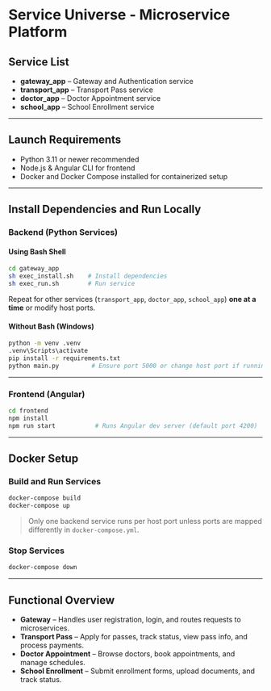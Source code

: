 # Service Universe - Microservice Platform

## Service List

* **gateway_app** – Gateway and Authentication service
* **transport_app** – Transport Pass service
* **doctor_app** – Doctor Appointment service
* **school_app** – School Enrollment service

---

## Launch Requirements

* Python 3.11 or newer recommended
* Node.js & Angular CLI for frontend
* Docker and Docker Compose installed for containerized setup

---

## Install Dependencies and Run Locally

### Backend (Python Services)

#### Using Bash Shell

```bash
cd gateway_app
sh exec_install.sh    # Install dependencies
sh exec_run.sh        # Run service
```

Repeat for other services (`transport_app`, `doctor_app`, `school_app`) **one at a time** or modify host ports.

#### Without Bash (Windows)

```bash
python -m venv .venv
.venv\Scripts\activate
pip install -r requirements.txt
python main.py         # Ensure port 5000 or change host port if running multiple services
```

---

### Frontend (Angular)

```bash
cd frontend
npm install
npm run start           # Runs Angular dev server (default port 4200)
```

---

## Docker Setup

### Build and Run Services

```bash
docker-compose build
docker-compose up
```

> Only one backend service runs per host port unless ports are mapped differently in `docker-compose.yml`.

### Stop Services

```bash
docker-compose down
```

---

## Functional Overview

* **Gateway** – Handles user registration, login, and routes requests to microservices.
* **Transport Pass** – Apply for passes, track status, view pass info, and process payments.
* **Doctor Appointment** – Browse doctors, book appointments, and manage schedules.
* **School Enrollment** – Submit enrollment forms, upload documents, and track status.
